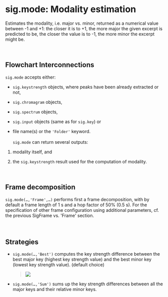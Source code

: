 # sig.mode: Modality estimation #

Estimates the modality, i.e. major vs. minor, returned as a numerical value between -1 and +1: the closer it is to +1, the more major the given excerpt is predicted to be, the closer the value is to -1, the more minor the excerpt might be.

<br>
<h2>Flowchart Interconnections</h2>

<code>sig.mode</code> accepts either:<br>
<ul><li><code>sig.keystrength</code> objects, where peaks have been already extracted or not,<p>
</li><li><code>sig.chromagram</code> objects,<p>
</li><li><code>sig.spectrum</code> objects,<p>
</li><li><code>sig.input</code> objects (same as for <code>sig.key</code>) or<p>
</li><li>file name(s) or the <code>'Folder'</code> keyword.<br>
<br>
<code>sig.mode</code> can return several outputs:<br>
</li></ul><ol><li>modality itself, and<p>
</li><li>the <code>sig.keystrength</code> result used for the computation of modality.</li></ol>

<br>
<h2>Frame decomposition</h2>
<code>sig.mode(…,'Frame',…)</code> performs first a frame decomposition, with by default a frame length of 1 s and a hop factor of 50% (0.5 s). For the specification of other frame configuration using additional parameters, cf. the previous SigFrame vs. 'Frame' section.<br>
<br>
<br>
<h2>Strategies</h2>
<ul><li><code>sig.mode(…,'Best')</code> computes the key strength difference between the best major key (highest key strength value) and the best minor key (lowest key strength value). (default choice)<p>
<blockquote><img src='https://miningsuite.googlecode.com/svn/wiki/SigMode_ex1.png' />
</blockquote></li><li><code>sig.mode(…,'Sum')</code> sums up the key strength differences between all the major keys and their relative minor keys.